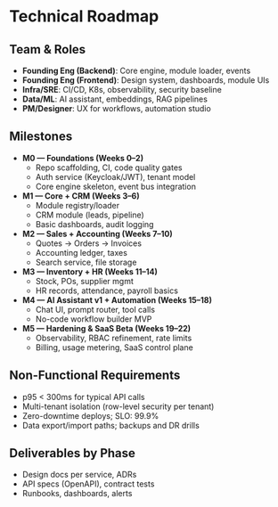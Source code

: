 # Technical Roadmap

## Team & Roles
- **Founding Eng (Backend)**: Core engine, module loader, events
- **Founding Eng (Frontend)**: Design system, dashboards, module UIs
- **Infra/SRE**: CI/CD, K8s, observability, security baseline
- **Data/ML**: AI assistant, embeddings, RAG pipelines
- **PM/Designer**: UX for workflows, automation studio

## Milestones
- **M0 — Foundations (Weeks 0–2)**
  - Repo scaffolding, CI, code quality gates
  - Auth service (Keycloak/JWT), tenant model
  - Core engine skeleton, event bus integration
- **M1 — Core + CRM (Weeks 3–6)**
  - Module registry/loader
  - CRM module (leads, pipeline)
  - Basic dashboards, audit logging
- **M2 — Sales + Accounting (Weeks 7–10)**
  - Quotes → Orders → Invoices
  - Accounting ledger, taxes
  - Search service, file storage
- **M3 — Inventory + HR (Weeks 11–14)**
  - Stock, POs, supplier mgmt
  - HR records, attendance, payroll basics
- **M4 — AI Assistant v1 + Automation (Weeks 15–18)**
  - Chat UI, prompt router, tool calls
  - No-code workflow builder MVP
- **M5 — Hardening & SaaS Beta (Weeks 19–22)**
  - Observability, RBAC refinement, rate limits
  - Billing, usage metering, SaaS control plane

## Non-Functional Requirements
- p95 < 300ms for typical API calls
- Multi-tenant isolation (row-level security per tenant)
- Zero-downtime deploys; SLO: 99.9%
- Data export/import paths; backups and DR drills

## Deliverables by Phase
- Design docs per service, ADRs
- API specs (OpenAPI), contract tests
- Runbooks, dashboards, alerts
